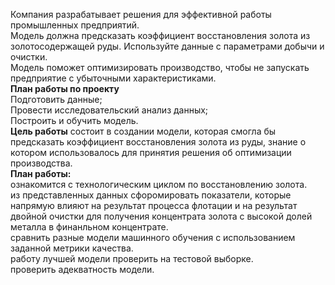 Компания разрабатывает решения для эффективной работы промышленных предприятий.  
Модель должна предсказать коэффициент восстановления золота из золотосодержащей руды. Используйте данные с параметрами добычи и очистки.  
Модель поможет оптимизировать производство, чтобы не запускать предприятие с убыточными характеристиками.  
**План работы по проекту**  
Подготовить данные;  
Провести исследовательский анализ данных;  
Построить и обучить модель.  
**Цель работы** состоит в создании модели, которая смогла бы предсказать коэффициент восстановления золота из руды, знание о котором использовалось для принятия решения об оптимизации производства.  
**План работы:**  
ознакомится с технологическим циклом по восстановлению золота.  
из представленных данных сфоромировать показатели, которые напрямую влияют на результат процесса флотации и на результат двойной очистки для получения концентрата золота с высокой долей металла в финанльном концентрате.  
сравнить разные модели машинного обучения с использованием заданной метрики качества.  
работу лучшей модели проверить на тестовой выборке.  
проверить адекватность модели.  
